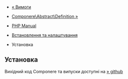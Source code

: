 - [« Вимоги](componere.requirements.md)
- [Componere\Abstract\Definition »](class.componere-abstract-definition.md)

- [PHP Manual](index.md)
- [Встановлення та налаштування](componere.setup.md)
- Установка

## Установка

Вихідний код Componere та випуски доступні на
[» github](https://github.com/krakjoe/componere)
